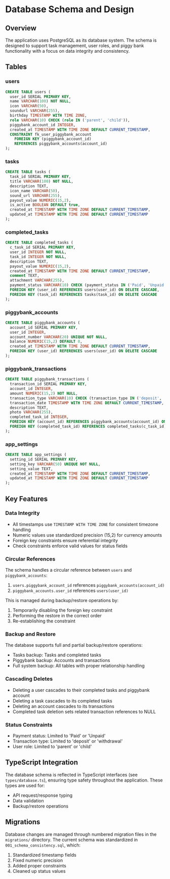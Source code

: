 # Database Schema and Design

## Overview

The application uses PostgreSQL as its database system. The schema is designed to support task management, user roles, and piggy bank functionality with a focus on data integrity and consistency.

## Tables

### users

```sql
CREATE TABLE users (
  user_id SERIAL PRIMARY KEY,
  name VARCHAR(100) NOT NULL,
  icon VARCHAR(50),
  soundurl VARCHAR(255),
  birthday TIMESTAMP WITH TIME ZONE,
  role VARCHAR(10) CHECK (role IN ('parent', 'child')),
  piggybank_account_id INTEGER,
  created_at TIMESTAMP WITH TIME ZONE DEFAULT CURRENT_TIMESTAMP,
  CONSTRAINT fk_user_piggybank_account
    FOREIGN KEY (piggybank_account_id)
    REFERENCES piggybank_accounts(account_id)
);
```

### tasks

```sql
CREATE TABLE tasks (
  task_id SERIAL PRIMARY KEY,
  title VARCHAR(100) NOT NULL,
  description TEXT,
  icon_name VARCHAR(50),
  sound_url VARCHAR(255),
  payout_value NUMERIC(15,2),
  is_active BOOLEAN DEFAULT true,
  created_at TIMESTAMP WITH TIME ZONE DEFAULT CURRENT_TIMESTAMP,
  updated_at TIMESTAMP WITH TIME ZONE DEFAULT CURRENT_TIMESTAMP
);
```

### completed_tasks

```sql
CREATE TABLE completed_tasks (
  c_task_id SERIAL PRIMARY KEY,
  user_id INTEGER NOT NULL,
  task_id INTEGER NOT NULL,
  description TEXT,
  payout_value NUMERIC(15,2),
  created_at TIMESTAMP WITH TIME ZONE DEFAULT CURRENT_TIMESTAMP,
  comment TEXT,
  attachment VARCHAR(255),
  payment_status VARCHAR(10) CHECK (payment_status IN ('Paid', 'Unpaid')),
  FOREIGN KEY (user_id) REFERENCES users(user_id) ON DELETE CASCADE,
  FOREIGN KEY (task_id) REFERENCES tasks(task_id) ON DELETE CASCADE
);
```

### piggybank_accounts

```sql
CREATE TABLE piggybank_accounts (
  account_id SERIAL PRIMARY KEY,
  user_id INTEGER,
  account_number VARCHAR(20) UNIQUE NOT NULL,
  balance NUMERIC(15,2) DEFAULT 0,
  created_at TIMESTAMP WITH TIME ZONE DEFAULT CURRENT_TIMESTAMP,
  FOREIGN KEY (user_id) REFERENCES users(user_id) ON DELETE CASCADE
);
```

### piggybank_transactions

```sql
CREATE TABLE piggybank_transactions (
  transaction_id SERIAL PRIMARY KEY,
  account_id INTEGER,
  amount NUMERIC(15,2) NOT NULL,
  transaction_type VARCHAR(10) CHECK (transaction_type IN ('deposit', 'withdrawal')),
  transaction_date TIMESTAMP WITH TIME ZONE DEFAULT CURRENT_TIMESTAMP,
  description TEXT,
  photo VARCHAR(255),
  completed_task_id INTEGER,
  FOREIGN KEY (account_id) REFERENCES piggybank_accounts(account_id) ON DELETE CASCADE,
  FOREIGN KEY (completed_task_id) REFERENCES completed_tasks(c_task_id) ON DELETE SET NULL
);
```

### app_settings

```sql
CREATE TABLE app_settings (
  setting_id SERIAL PRIMARY KEY,
  setting_key VARCHAR(50) UNIQUE NOT NULL,
  setting_value TEXT,
  created_at TIMESTAMP WITH TIME ZONE DEFAULT CURRENT_TIMESTAMP,
  updated_at TIMESTAMP WITH TIME ZONE DEFAULT CURRENT_TIMESTAMP
);
```

## Key Features

### Data Integrity

- All timestamps use `TIMESTAMP WITH TIME ZONE` for consistent timezone handling
- Numeric values use standardized precision (15,2) for currency amounts
- Foreign key constraints ensure referential integrity
- Check constraints enforce valid values for status fields

### Circular References

The schema handles a circular reference between `users` and `piggybank_accounts`:

1. `users.piggybank_account_id` references `piggybank_accounts(account_id)`
2. `piggybank_accounts.user_id` references `users(user_id)`

This is managed during backup/restore operations by:

1. Temporarily disabling the foreign key constraint
2. Performing the restore in the correct order
3. Re-establishing the constraint

### Backup and Restore

The database supports full and partial backup/restore operations:

- Tasks backup: Tasks and completed tasks
- Piggybank backup: Accounts and transactions
- Full system backup: All tables with proper relationship handling

### Cascading Deletes

- Deleting a user cascades to their completed tasks and piggybank account
- Deleting a task cascades to its completed tasks
- Deleting an account cascades to its transactions
- Completed task deletion sets related transaction references to NULL

### Status Constraints

- Payment status: Limited to 'Paid' or 'Unpaid'
- Transaction type: Limited to 'deposit' or 'withdrawal'
- User role: Limited to 'parent' or 'child'

## TypeScript Integration

The database schema is reflected in TypeScript interfaces (see `types/database.ts`), ensuring type safety throughout the application. These types are used for:

- API request/response typing
- Data validation
- Backup/restore operations

## Migrations

Database changes are managed through numbered migration files in the `migrations/` directory. The current schema was standardized in `001_schema_consistency.sql`, which:

1. Standardized timestamp fields
2. Fixed numeric precision
3. Added proper constraints
4. Cleaned up status values
